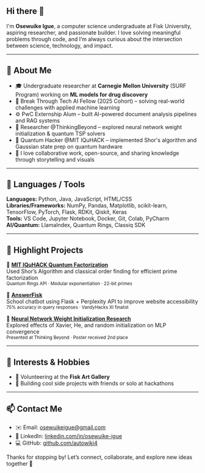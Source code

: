 ## Hi there 👋

I'm **Osewuike Igue**, a computer science undergraduate at Fisk University, aspiring researcher, and passionate builder. I love solving meaningful problems through code, and I’m always curious about the intersection between science, technology, and impact.

---

## 🚀 About Me

- 🎓 Undergraduate researcher at **Carnegie Mellon University** (SURF Program) working on **ML models for drug discovery**
- 🤖 Break Through Tech AI Fellow (2025 Cohort) – solving real-world challenges with applied machine learning
- ⚙️ PwC Externship Alum – built AI-powered document analysis pipelines and RAG systems
- 🧠 Researcher @ThinkingBeyond – explored neural network weight initialization & quantum TSP solvers
- 🧪 Quantum Hacker @MIT IQuHACK – implemented Shor's algorithm and Gaussian state prep on quantum hardware
- 💬 I love collaborative work, open-source, and sharing knowledge through storytelling and visuals

---

## 🧰 Languages / Tools

**Languages:** Python, Java, JavaScript, HTML/CSS  
**Libraries/Frameworks:** NumPy, Pandas, Matplotlib, scikit-learn, TensorFlow, PyTorch, Flask, RDKit, Qiskit, Keras  
**Tools:** VS Code, Jupyter Notebook, Docker, Git, Colab, PyCharm  
**AI/Quantum:** LlamaIndex, Quantum Rings, Classiq SDK

---

## 🧪 Highlight Projects

🔹 **[MIT IQuHACK Quantum Factorization](https://github.com/autowiki4/MIT-IQuHacks-Quantum-Factorization.git)**  
Used Shor’s Algorithm and classical order finding for efficient prime factorization  
<sub>Quantum Rings API · Modular exponentiation · 22-bit primes</sub>

🔹 **[AnswerFisk](https://github.com/manojbagale/AnswerFisk.git)**  
School chatbot using Flask + Perplexity API to improve website accessibility  
<sub>75% accuracy in query responses · VandyHacks XI finalist</sub>

🔹 **[Neural Network Weight Initialization Research](https://github.com/autowiki4)**  
Explored effects of Xavier, He, and random initialization on MLP convergence  
<sub>Presented at Thinking Beyond · Poster received 2nd place</sub>


---

## 🎯 Interests & Hobbies

- 🎨 Volunteering at the **Fisk Art Gallery**
- 🚀 Building cool side projects with friends or solo at hackathons

---

## 📫 Contact Me

- ✉️ Email: [osewuikeigue@gmail.com](mailto:osewuikeigue@gmail.com)
- 🔗 LinkedIn: [linkedin.com/in/osewuike-igue](https://linkedin.com/in/osewuike-igue)
- 💻 GitHub: [github.com/autowiki4](https://github.com/autowiki4)

Thanks for stopping by! Let’s connect, collaborate, and explore new ideas together 🌟
